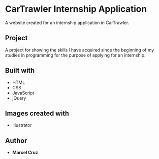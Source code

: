 # CarTrawler Internship Application

A website created for an internship application in CarTrawler.

## Project

A project for showing the skills I have acquired since the beginning of my studies in programming for the purpose of applying for an internship.

## Built with

* HTML
* CSS
* JavaScript
* jQuery

## Images created with

* Illustrator 

## Author

* **Marcel Cruz**
